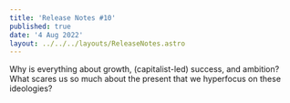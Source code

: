 ```yaml
---
title: 'Release Notes #10'
published: true
date: '4 Aug 2022'
layout: ../../../layouts/ReleaseNotes.astro
---
```


Why is everything about growth, (capitalist-led) success, and ambition? What scares us so much about the present that we hyperfocus on these ideologies?